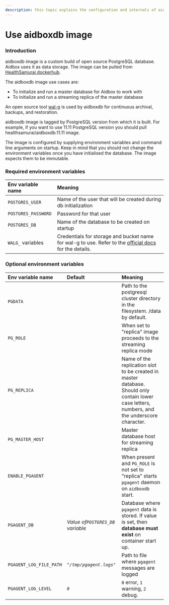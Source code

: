 ```yaml
---
description: this topic explains the configuration and internals of aidboxdb image
---
```


# Use aidboxdb image

### Introduction

aidboxdb image is a custom build of open source PostgreSQL database. Aidbox uses it as data storage. The image can be pulled from [HealthSamurai dockerhub](https://hub.docker.com/r/healthsamurai/aidboxdb/tags?page=1&ordering=last_updated). 

The aidboxdb image use cases are:

* To initialize and run a master database for Aidbox to work with
* To initialize and run a streaming replica of the master database

An open source tool [wal-g](https://github.com/wal-g/wal-g) is used by aidboxdb for continuous archival, backups, and restoration.

aidboxdb image is tagged by PostgreSQL version from which it is built. For example, if you want to use 11.11 PostgreSQL version you should pull healthsamurai/aidboxdb:11.11 image.

The image is configured by supplying environment variables and command line arguments on startup. Keep in mind that you should not change the environment variables once you have initialised the database. The image expects them to be immutable.

### Required environment variables

| Env variable name | Meaning |
| :--- | :--- |
| `POSTGRES_USER` | Name of the user that will be created during db initialization |
| `POSTGRES_PASSWORD` | Password for that user |
| `POSTGRES_DB` | Name of the database to be created on startup |
| `WALG_` variables | Credentials for storage and bucket name for wal-g to use. Refer to the [official docs](https://github.com/wal-g/wal-g#configuration) for the details. |

### Optional environment variables

| Env variable name | Default | Meaning |
| :--- | :--- | :--- |
| `PGDATA` |  | Path to the postgresql cluster directory in the filesystem. /data by default. |
| `PG_ROLE` |  | When set to "replica" image proceeds to the streaming replica mode |
| `PG_REPLICA` |  | Name of the replication slot to be created in master database. Should only contain lower case letters, numbers, and the underscore character. |
| `PG_MASTER_HOST` |  | Master database host for streaming replica |
| `ENABLE_PGAGENT` |  | When present and `PG_ROLE` is not set to "replica" starts `pgagent` daemon on `aidboxdb` start. |
| `PGAGENT_DB` | _Value of`POSTGRES_DB` variable_ | Database where `pgagent` data is stored. If value is set, then **database must exist** on container start up. |
| `PGAGENT_LOG_FILE_PATH` | _`"/tmp/pgagent.logs"`_ | Path to file where `pgagent` messages are logged |
| `PGAGENT_LOG_LEVEL` | _`0`_ | `0` error, `1` warning, `2` debug. |



